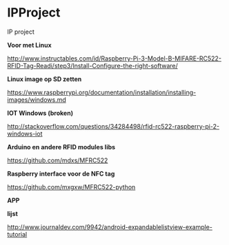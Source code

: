 # IPProject
IP project

**Voor met Linux**

http://www.instructables.com/id/Raspberry-Pi-3-Model-B-MIFARE-RC522-RFID-Tag-Readi/step3/Install-Configure-the-right-software/

**Linux image op SD zetten**

https://www.raspberrypi.org/documentation/installation/installing-images/windows.md

**IOT Windows (broken)**

http://stackoverflow.com/questions/34284498/rfid-rc522-raspberry-pi-2-windows-iot

**Arduino en andere RFID modules libs**

https://github.com/mdxs/MFRC522


**Raspberry interface voor de NFC tag**

https://github.com/mxgxw/MFRC522-python


**APP**


**lijst**

http://www.journaldev.com/9942/android-expandablelistview-example-tutorial
